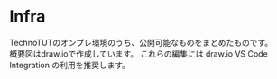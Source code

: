 # Infra
TechnoTUTのオンプレ環境のうち、公開可能なものをまとめたものです。  
概要図はdraw.ioで作成しています。 これらの編集には draw.io VS Code Integration の利用を推奨します。